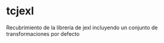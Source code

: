 # tcjexl
Recubrimiento de la librería de jexl incluyendo un conjunto de transformaciones por defecto

